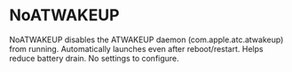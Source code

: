 # NoATWAKEUP
NoATWAKEUP disables the ATWAKEUP daemon (com.apple.atc.atwakeup) from running. Automatically launches even after reboot/restart. Helps reduce battery drain. No settings to configure.
